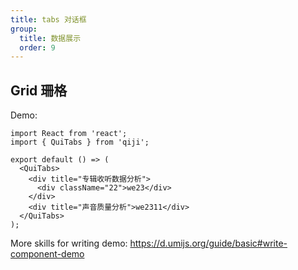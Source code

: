 ```yaml
---
title: tabs 对话框
group:
  title: 数据展示
  order: 9
---
```


## Grid 珊格

Demo:

```tsx
import React from 'react';
import { QuiTabs } from 'qiji';

export default () => (
  <QuiTabs>
    <div title="专辑收听数据分析">
      <div className="22">we23</div>
    </div>
    <div title="声音质量分析">we2311</div>
  </QuiTabs>
);
```

More skills for writing demo: https://d.umijs.org/guide/basic#write-component-demo
